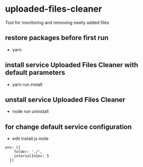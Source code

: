 # uploaded-files-cleaner
Tool for monitoring and removing newly added files

## restore packages before first run
* yarn

## install service Uploaded Files Cleaner with default parameters
* yarn run install

## unstall service Uploaded Files Cleaner
* node run uninstall

## for change default service configuration 
* edit install.js inide 
```
env: [{
    folder: './',
    intervalInSec: 5 
  }]
```

